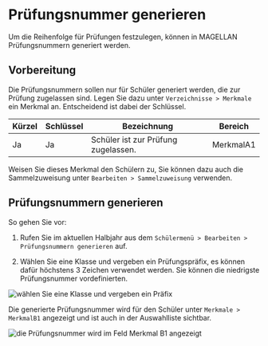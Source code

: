 # Prüfungsnummer generieren

Um die Reihenfolge für Prüfungen festzulegen, können in MAGELLAN Prüfungsnummern generiert werden. 

## Vorbereitung

Die Prüfungsnummern sollen nur für Schüler generiert werden, die zur Prüfung zugelassen sind. Legen Sie dazu unter `Verzeichnisse > Merkmale` ein Merkmal an. Entscheidend ist dabei der Schlüssel.

Kürzel  | Schlüssel | Bezeichnung                         | Bereich
------- | --------- | ----------------------------------- | ------- 
Ja      | Ja        | Schüler ist zur Prüfung zugelassen. | MerkmalA1

Weisen Sie dieses Merkmal den Schülern zu, Sie können dazu auch die Sammelzuweisung unter `Bearbeiten > Sammelzuweisung` verwenden. 

## Prüfungsnummern generieren

So gehen Sie vor:

1. Rufen Sie im aktuellen Halbjahr aus dem `Schülermenü > Bearbeiten > Prüfungsnummern generieren` auf. 

2. Wählen Sie eine Klasse und vergeben ein Prüfungspräfix, es können dafür höchstens 3 Zeichen verwendet werden. Sie können die niedrigste Prüfungsnummer vordefinierten. 
 
![wählen Sie eine Klasse und vergeben ein Präfix](/images/pruefungsnummer/pruefungsnummer1.png)

Die generierte Prüfungsnummer wird für den Schüler unter `Merkmale > MerkmalB1` angezeigt und ist auch in der Auswahlliste sichtbar.
 
![die Prüfungsnummer wird im Feld Merkmal B1 angezeigt](/images/pruefungsnummer/pruefungsnummer2.png)
